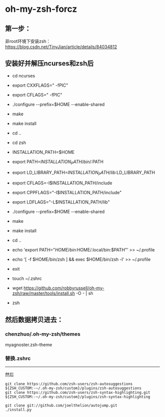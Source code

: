 # oh-my-zsh-forcz

## 第一步：
非root环境下安装zsh：https://blog.csdn.net/TinyJian/article/details/84034812


## 安装好并解压ncurses和zsh后

 - cd ncurses
 - export CXXFLAGS=" -fPIC"
 - export CFLAGS=" -fPIC"
 - ./configure --prefix=$HOME --enable-shared
 - make
 - make install
 - cd ..
 - cd zsh
 - INSTALLATION_PATH=$HOME
 - export PATH=$INSTALLATION_PATH/bin/:$PATH
 - export LD_LIBRARY_PATH=$INSTALLATION_PATH/lib:$LD_LIBRARY_PATH
 - export CFLAGS=-I$INSTALLATION_PATH/include
 - export CPPFLAGS="-I$INSTALLATION_PATH/include"
 - export LDFLAGS="-L$INSTALLATION_PATH/lib"
 - ./configure --prefix=$HOME --enable-shared
 - make
 - make install
 - cd ..
 - echo 'export PATH="$HOME/bin:$HOME/.local/bin:$PATH"' >> ~/.profile
 - echo '[ -f $HOME/bin/zsh ] && exec $HOME/bin/zsh -l' >> ~/.profile

 - exit
 - touch ~/.zshrc
 - wget https://github.com/robbyrussell/oh-my-zsh/raw/master/tools/install.sh -O - | sh
 - zsh

## 然后数据拷贝进去：
### chenzhuo/.oh-my-zsh/themes
myagnoster.zsh-theme 

### 替换.zshrc

----
然后
```
git clone https://github.com/zsh-users/zsh-autosuggestions ${ZSH_CUSTOM:-~/.oh-my-zsh/custom}/plugins/zsh-autosuggestions
git clone https://github.com/zsh-users/zsh-syntax-highlighting.git ${ZSH_CUSTOM:-~/.oh-my-zsh/custom}/plugins/zsh-syntax-highlighting
```
```
git clone git://github.com/joelthelion/autojump.git
./install.py
```
